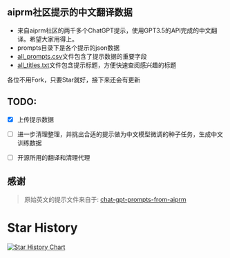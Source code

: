 ## aiprm社区提示的中文翻译数据
- 来自aiprm社区的两千多个ChatGPT提示，使用GPT3.5的API完成的中文翻译。希望大家用得上。
- prompts目录下是各个提示的json数据
-  [all_prompts.csv](all_prompts.csv)文件包含了提示数据的重要字段
-  [all_titles.txt](all_titles.txt)文件包含提示标题，方便快速查阅感兴趣的标题

各位不用Fork，只要Star就好，接下来还会有更新

## TODO:
- [X] 上传提示数据
- [ ] 进一步清理整理，并挑出合适的提示做为中文模型微调的种子任务，生成中文训练数据
- [ ] 开源所用的翻译和清理代理



## 感谢
> 原始英文的提示文件来自于:
>[chat-gpt-prompts-from-aiprm](https://github.com/gabriel-kaam/chat-gpt-prompts-from-aiprm) 

# Star History
[![Star History Chart](https://api.star-history.com/svg?repos=AdamBear/chat-gpt-prompts-from-aiprm-zh&type=Date)](https://star-history.com/#AdamBear/chat-gpt-prompts-from-aiprm-zh&Date)
